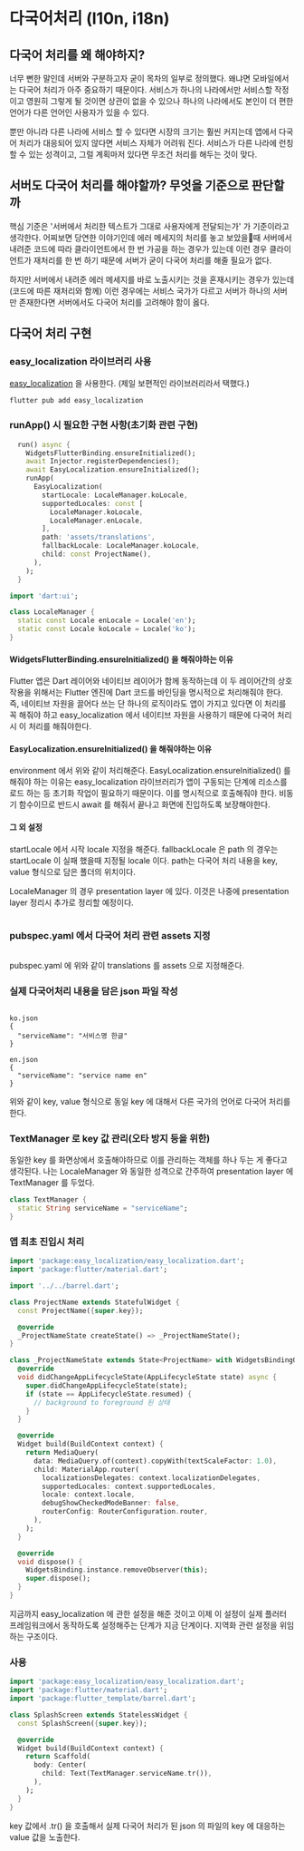 # 다국어처리 (l10n, i18n)

## 다국어 처리를 왜 해야하지?

너무 뻔한 말인데 서버와 구분하고자 굳이 목차의 일부로 정의했다. 왜냐면 모바일에서는 다국어 처리가 아주 중요하기 때문이다. 서비스가 하나의 나라에서만 서비스할 작정이고 영원히 그렇게 될 것이면 상관이 없을 수 있으나 하나의 나라에서도 본인이 더 편한 언어가 다른 언어인 사용자가 있을 수 있다.

뿐만 아니라 다른 나라에 서비스 할 수 있다면 시장의 크기는 훨씬 커지는데 앱에서 다국어 처리가 대응되어 있지 않다면 서비스 자체가 어려워 진다. 서비스가 다른 나라에 런칭할 수 있는 성격이고, 그럴 계획마저 있다면 무조건 처리를 해두는 것이 맞다.



## 서버도 다국어 처리를 해야할까? 무엇을 기준으로 판단할까

핵심 기준은 '서버에서 처리한 텍스트가 그대로 사용자에게 전달되는가' 가 기준이라고 생각한다. 어찌보면 당연한 이야기인데 에러 메세지의 처리를 놓고 보았을때 서버에서 내려준 코드에 따라 클라이언트에서 한 번 가공을 하는 경우가 있는데 이런 경우 클라이언트가 재처리를 한 번 하기 때문에 서버가 굳이 다국어 처리를 해줄 필요가 없다.

하지만 서버에서 내려준 에러 메세지를 바로 노출시키는 것을 혼재시키는 경우가 있는데(코드에 따른 재처리와 함께) 이런 경우에는 서비스 국가가 다르고 서버가 하나의 서버만 존재한다면 서버에서도 다국어 처리를 고려해야 함이 옳다.



## 다국어 처리 구현

### easy\_localization 라이브러리 사용

[easy\_localization](https://pub.dev/packages/easy\_localization) 을 사용한다. (제일 보편적인 라이브러리라서 택했다.)

```dart
flutter pub add easy_localization
```



### runApp() 시 필요한 구현 사항(초기화 관련 구현)

```dart
  run() async {
    WidgetsFlutterBinding.ensureInitialized();
    await Injector.registerDependencies();
    await EasyLocalization.ensureInitialized();
    runApp(
      EasyLocalization(
        startLocale: LocaleManager.koLocale,
        supportedLocales: const [
          LocaleManager.koLocale,
          LocaleManager.enLocale,
        ],
        path: 'assets/translations',
        fallbackLocale: LocaleManager.koLocale,
        child: const ProjectName(),
      ),
    );
  }
```

```dart
import 'dart:ui';

class LocaleManager {
  static const Locale enLocale = Locale('en');
  static const Locale koLocale = Locale('ko');
}
```

#### WidgetsFlutterBinding.ensureInitialized() 을 해줘야하는 이유

Flutter 앱은 Dart 레이어와 네이티브 레이어가 함께 동작하는데 이 두 레이어간의 상호 작용을 위해서는 Flutter 엔진에 Dart 코드를 바인딩을 명시적으로 처리해줘야 한다. 즉, 네이티브 자원을 끌어다 쓰는 단 하나의 로직이라도 앱이 가지고 있다면 이 처리를 꼭 해줘야 하고 easy\_localization 에서 네이티브 자원을 사용하기 때문에 다국어 처리시 이 처리를  해줘야한다.



#### EasyLocalization.ensureInitialized() 을 해줘야하는 이유

environment 에서 위와 같이 처리해준다. EasyLocalization.ensureInitialized() 를 해줘야 하는 이유는 easy\_localization 라이브러리가 앱이 구동되는 단계에 리소스를 로드 하는 등 초기화 작업이 필요하기 때문이다. 이를 명시적으로 호출해줘야 한다. 비동기 함수이므로 반드시 await 를 해줘서 끝나고 화면에 진입하도록 보장해야한다.



#### 그 외 설정

startLocale 에서 시작 locale 지정을 해준다. fallbackLocale 은 path 의 경우는 startLocale 이 실패 했을때 지정될 locale 이다. path는 다국어 처리 내용을 key, value 형식으로 담은 폴더의 위치이다.

LocaleManager 의 경우 presentation layer 에 있다. 이것은 나중에 presentation layer 정리시 추가로 정리할 예정이다.

<figure><img src="../../../.gitbook/assets/image (1) (1) (1) (1) (1) (1) (1).png" alt=""><figcaption></figcaption></figure>



### **pubspec.yaml 에서 다국어 처리 관련 assets 지정**

<figure><img src="../../../.gitbook/assets/image (1) (1) (1) (1) (1) (1) (1) (1).png" alt=""><figcaption></figcaption></figure>

pubspec.yaml 에 위와 같이 translations 를 assets 으로 지정해준다.



### 실제 다국어처리 내용을 담은 json 파일 작성

<figure><img src="../../../.gitbook/assets/image (2) (1) (1) (1) (1).png" alt=""><figcaption></figcaption></figure>

```
ko.json
{
  "serviceName": "서비스명 한글"
}

en.json
{
  "serviceName": "service name en"
}
```

위와 같이 key, value 형식으로 동일 key 에 대해서 다른 국가의 언어로 다국어 처리를 한다.



### **TextManager 로 key 값 관리(오타 방지 등을 위한)**

동일한 key 를 화면상에서 호출해야하므로 이를 관리하는 객체를 하나 두는 게 좋다고 생각된다. 나는 LocaleManager 와 동일한 성격으로 간주하여 presentation layer 에 TextManager 를 두었다.

```dart
class TextManager {
  static String serviceName = "serviceName";
}
```



### 앱 최초 진입시 처리

```dart
import 'package:easy_localization/easy_localization.dart';
import 'package:flutter/material.dart';

import '../../barrel.dart';

class ProjectName extends StatefulWidget {
  const ProjectName({super.key});

  @override
  _ProjectNameState createState() => _ProjectNameState();
}

class _ProjectNameState extends State<ProjectName> with WidgetsBindingObserver {
  @override
  void didChangeAppLifecycleState(AppLifecycleState state) async {
    super.didChangeAppLifecycleState(state);
    if (state == AppLifecycleState.resumed) {
      // background to foreground 된 상태
    }
  }

  @override
  Widget build(BuildContext context) {
    return MediaQuery(
      data: MediaQuery.of(context).copyWith(textScaleFactor: 1.0),
      child: MaterialApp.router(
        localizationsDelegates: context.localizationDelegates,
        supportedLocales: context.supportedLocales,
        locale: context.locale,
        debugShowCheckedModeBanner: false,
        routerConfig: RouterConfiguration.router,
      ),
    );
  }

  @override
  void dispose() {
    WidgetsBinding.instance.removeObserver(this);
    super.dispose();
  }
}
```

지금까지 easy\_localization 에 관한 설정을 해준 것이고 이제 이 설정이 실제 플러터 프레임워크에서 동작하도록 설정해주는 단계가 지금 단계이다. 지역화 관련 설정을 위임하는 구조이다.



### 사용

```dart
import 'package:easy_localization/easy_localization.dart';
import 'package:flutter/material.dart';
import 'package:flutter_template/barrel.dart';

class SplashScreen extends StatelessWidget {
  const SplashScreen({super.key});

  @override
  Widget build(BuildContext context) {
    return Scaffold(
      body: Center(
        child: Text(TextManager.serviceName.tr()),
      ),
    );
  }
}
```

key 값에서 .tr() 을 호출해서 실제 다국어 처리가 된 json 의 파일의 key 에 대응하는 value 값을 노출한다.
